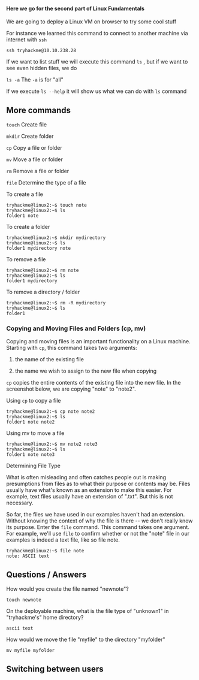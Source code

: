 <h4>Here we go for the second part of Linux Fundamentals</h4>

We are going to deploy a Linux VM on browser to try some cool stuff

For instance we learned this command to connect to another machine via internet with ```ssh```

```ssh tryhackme@10.10.238.28```

If we want to list stuff we will execute this command ```ls``` , but if we want to see even hidden files, we do

```ls -a``` The ```-a``` is for "all"

If we execute ```ls --help``` it will show us what we can do with ```ls``` command

<h2>More commands</h2>

```touch``` Create file

```mkdir``` Create folder

```cp``` Copy a file or folder

```mv``` Move a file or folder

```rm``` Remove a file or folder

```file``` Determine the type of a file

To create a file

```
tryhackme@linux2:~$ touch note
tryhackme@linux2:~$ ls           
folder1 note
```

To create a folder

```
tryhackme@linux2:~$ mkdir mydirectory
tryhackme@linux2:~$ ls           
folder1 mydirectory note
```

To remove a file

```
tryhackme@linux2:~$ rm note
tryhackme@linux2:~$ ls           
folder1 mydirectory
```

To remove a directory / folder

```
tryhackme@linux2:~$ rm -R mydirectory
tryhackme@linux2:~$ ls           
folder1
```

<h3>Copying and Moving Files and Folders (cp, mv)</h3>

Copying and moving files is an important functionality on a Linux machine. Starting with ```cp```, this command takes two arguments:

1. the name of the existing file

2. the name we wish to assign to the new file when copying

```cp``` copies the entire contents of the existing file into the new file. In the screenshot below, we are copying "note" to "note2".

Using ```cp``` to copy a file

```
tryhackme@linux2:~$ cp note note2
tryhackme@linux2:~$ ls           
folder1 note note2
```

Using mv to move a file
```
tryhackme@linux2:~$ mv note2 note3
tryhackme@linux2:~$ ls           
folder1 note note3
```

Determining File Type

What is often misleading and often catches people out is making presumptions from files as to what their purpose or contents may be. 
Files usually have what's known as an extension to make this easier. For example, text files usually have an extension of ".txt". 
But this is not necessary.

So far, the files we have used in our examples haven't had an extension. Without knowing the context of why the file is there -- we don't really know its purpose. 
Enter the ```file``` command. This command takes one argument. For example, we'll use ```file``` to confirm whether or not the "note" file in our examples is indeed a text file, like so file note.

```
tryhackme@linux2:~$ file note
note: ASCII text
```

<h2>Questions / Answers</h2>

How would you create the file named "newnote"?

```touch newnote```

On the deployable machine, what is the file type of "unknown1" in "tryhackme's" home directory?

```ascii text```

How would we move the file "myfile" to the directory "myfolder" 

```mv myfile myfolder```

<h2>Switching between users</h2>




